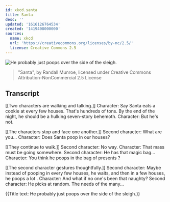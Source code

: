 ```yaml
---
id: xkcd.santa
title: Santa
desc: ''
updated: '1616126764534'
created: '1419408000000'
sources:
  name: xkcd
  url: 'https://creativecommons.org/licenses/by-nc/2.5/'
  license: Creative Commons 2.5
---
```

![He probably just poops over the side of the sleigh.](https://imgs.xkcd.com/comics/santa.png)
> "Santa", by Randall Munroe, licensed under Creative Commons Attribution-NonCommercial 2.5 License

## Transcript
[[Two characters are walking and talking.]]
Character: Say Santa eats a cookie at every few houses.  That's hundreds of tons.  By the end of the night, he should be a hulking seven-story behemoth.
Character: But he's not.

[[The characters stop and face one another.]]
Second character: What are you...
Character: Does Santa poop in our houses?

[[They continue to walk.]]
Second character: No way.
Character: That mass must be going somewhere.
Second character: He has that magic bag...
Character: You think he poops in the bag of 
presents
?

[[The second character gestures thoughtfully.]]
Second character: Maybe instead of pooping in every few houses, he waits, and then in a few houses, he poops a 
lot
.
Character: And what if no one's been 
that
 naughty?
Second character: He picks at random.  The needs of the many...

{{Title text: He probably just poops over the side of the sleigh.}}
